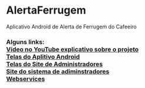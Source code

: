 # AlertaFerrugem
Aplicativo Android de Alerta de Ferrugem do Cafeeiro

<h3>
 Alguns links: <br />
 <a href="https://youtu.be/ieblZqM2L_0">Vídeo no YouTube explicativo sobre o projeto</a> <br />
 <a href="https://drive.google.com/drive/folders/1d5HhJXUnhO1-fRcUjY6MeG0NjIpHpZGl?usp=sharing"> Telas do Aplitivo Android </a> <br />
 <a href="https://drive.google.com/drive/folders/1iwv6Ek34qvq77iiTgr_KCGFOChFD1280?usp=sharing"> Telas do Site de Administradores </a> <br />
 <a href="https://ferrugem.azurewebsites.net/login.xhtml">Site do sistema de adiminstradores</a> <br />
 <a href="https://ferrugem.azurewebsites.net/">Webservices</a> <br />
<h3>
